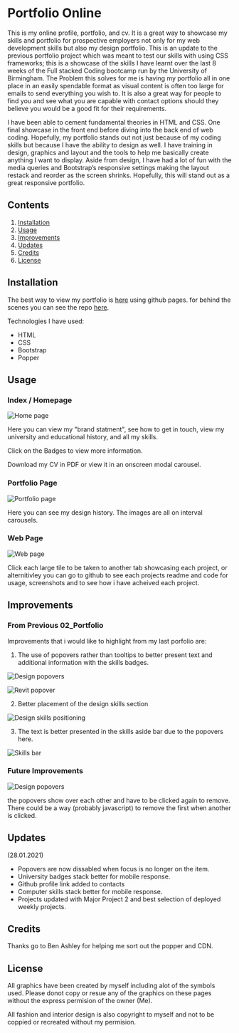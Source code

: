 # Portfolio Online 

This is my online profile, portfolio, and cv. It is a great way to showcase my skills and portfolio for prospective employers not only for my web development skills but also my design portfolio. 
This is an update to the previous portfolio project which was meant to test our skills with using CSS frameworks; this is a showcase of the skills I have learnt over the last 8 weeks of the Full stacked Coding bootcamp run by the University of Birmingham. 
The Problem this solves for me is having my portfolio all in one place in an easily spendable format as visual content is often too large for emails to send everything you wish to. It is also a great way for people to find you and see what you are capable with contact options should they believe you would be a good fit for their requirements. 

I have been able to cement fundamental theories in HTML and CSS. One final showcase in the front end before diving into the back end of web coding. 
Hopefully, my portfolio stands out not just because of my coding skills but because I have the ability to design as well. I have training in design, graphics and layout and the tools to help me basically create anything I want to display. 
Aside from design, I have had a lot of fun with the media queries and Bootstrap’s responsive settings making the layout restack and reorder as the screen shrinks. Hopefully, this will stand out as a great responsive portfolio. 

## Contents 

1. [Installation](#installation)
2. [Usage](#useage)
3. [Improvements](#index)
4. [Updates](#updates)
5. [Credits](#credits)
6. [License](#license)


## Installation

The best way to view my portfolio is [here](https://samwakelam.github.io/08_RESPONSIVE-PORTFOLIO_SLW/) using github pages. for behind the scenes you can see the repo [here](https://github.com/Samwakelam/08_RESPONSIVE-PORTFOLIO_SLW). 

Technologies I have used:
* HTML 
* CSS
* Bootstrap
* Popper

## Usage

### Index / Homepage

![Home page](assets/images/screenshots/index-2.png)

Here you can view my "brand statment", see how to get in touch, view my university and educational history, and all my skills. 

Click on the Badges to view more information. 

Download my CV in PDF or view it in an onscreen modal carousel. 

### Portfolio Page

![Portfolio page](assets/images/screenshots/potfolio-page.png)

Here you can see my design history. The images are all on interval carousels. 

### Web Page

![Web page](assets/images/screenshots/web-page-2.png)

Click each large tile to be taken to another tab showcasing each project, or alternitivley you can go to github to see each projects readme and code for usage, screenshots and to see how i have acheived each project. 

## Improvements

### From Previous 02_Portfolio

Improvements that i would like to highlight from my last porfolio are: 

1. The use of popovers rather than tooltips to better present text and additional information with the skills badges. 

![Design popovers](assets/images/screenshots/Design-skills-popover.png)

![Revit popover](assets/images/screenshots/revit-popover.png)

2. Better placement of the design skills section 

![Design skills positioning](assets/images/screenshots/Design-skills-position.png)

3. The text is better presented in the skills aside bar due to the popovers here. 

![Skills bar](assets/images/screenshots/skills-bar.png)

### Future Improvements

![Design popovers](assets/images/screenshots/Design-skills-popover.png)

the popovers show over each other and have to be clicked again to remove. There could be a way (probably javascript) to remove the first when another is clicked. 

## Updates

(28.01.2021) 
- Popovers are now dissabled when focus is no longer on the item. 
- University badges stack better for mobile response. 
- Github profile link added to contacts 
- Computer skills stack better for mobile response. 
- Projects updated with Major Project 2 and best selection of deployed weekly projects. 

## Credits

Thanks go to Ben Ashley for helping me sort out the popper and CDN. 

## License

All graphics have been created by myself including alot of the symbols used. Please donot copy or resue any of the graphics on these pages without the express permision of the owner (Me). 

All fashion and interior design is also copyright to myself and not to be coppied or recreated without my permision. 